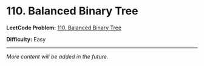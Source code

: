 # 110. Balanced Binary Tree

**LeetCode Problem:** [110. Balanced Binary Tree](https://leetcode.com/problems/balanced-binary-tree/)

**Difficulty:** Easy

---

*More content will be added in the future.*
